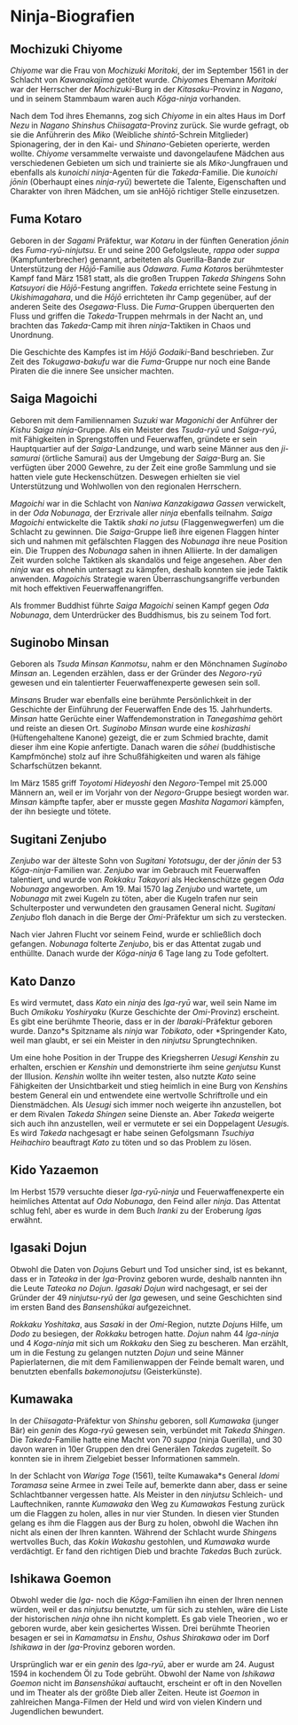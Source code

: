 # Ninja-Biografien

## Mochizuki Chiyome

*Chiyome* war die Frau von *Mochizuki Moritoki*, der im September 1561 in der Schlacht von *Kawanakajima* getötet wurde. *Chiyome*s Ehemann *Moritoki* war der Herrscher der *Mochizuki*-Burg in der *Kitasaku*-Provinz in *Nagano*, und in seinem Stammbaum waren auch *Kōga-ninja* vorhanden.

Nach dem Tod ihres Ehemanns, zog sich *Chiyome* in ein altes Haus im Dorf *Nezu* in *Nagano Shinshu*s *Chiisagata*-Provinz zurück. Sie wurde gefragt, ob sie die Anführerin des *Miko* (Weibliche *shintō*-Schrein Mitglieder) Spionagering, der in den Kai- und *Shinano*-Gebieten operierte, werden wollte. *Chiyome* versammelte verwaiste und davongelaufene Mädchen aus verschiedenen Gebieten um sich und trainierte sie als *Miko*-Jungfrauen und ebenfalls als *kunoichi* *ninja*-Agenten für die *Takeda*-Familie. Die *kunoichi* *jōnin* (Oberhaupt eines *ninja-ryū*) bewertete die Talente, Eigenschaften und Charakter von ihren Mädchen, um sie anHōjō richtiger Stelle einzusetzen.


## Fuma Kotaro

Geboren in der *Sagami* Präfektur, war *Kotaru* in der fünften Generation *jōnin* des *Fuma-ryū-ninjutsu*. Er und seine 200 Gefolgsleute, *rappa* oder *suppa* (Kampfunterbrecher) genannt, arbeiteten als Guerilla-Bande zur Unterstützung der *Hōjō*-Familie aus *Odawara*. *Fuma Kotaro*s berühmtester Kampf fand März 1581 statt, als die großen Truppen *Takeda Shingen*s Sohn *Katsuyori* die *Hōjō*-Festung angriffen. *Takeda* errichtete seine Festung in *Ukishimagahara*, und die *Hōjō* errichteten ihr Camp gegenüber, auf der anderen Seite des *Osegawa*-Fluss. Die *Fuma*-Gruppen überquerten den Fluss und griffen die *Takeda*-Truppen mehrmals in der Nacht an, und brachten das *Takeda*-Camp mit ihren *ninja*-Taktiken in Chaos und Unordnung.

Die Geschichte des Kampfes ist im *Hōjō* *Godaiki*-Band beschrieben. Zur Zeit des *Tokugawa-bakufu* war die *Fuma*-Gruppe nur noch eine Bande Piraten die die innere See unsicher machten.


## Saiga Magoichi

Geboren mit dem Familiennamen *Suzuki* war *Magonichi* der Anführer der *Kishu Saiga* *ninja*-Gruppe. Als ein Meister des *Tsuda-ryū* und *Saiga-ryū*, mit Fähigkeiten in Sprengstoffen und Feuerwaffen, gründete er sein Hauptquartier auf der *Saiga*-Landzunge, und warb seine Männer aus den *ji-samurai* (örtliche Samurai) aus der Umgebung der *Saiga*-Burg an. Sie verfügten über 2000 Gewehre, zu der Zeit eine große Sammlung und sie hatten viele gute Heckenschützen. Deswegen erhielten sie viel Unterstützung und Wohlwollen von den regionalen Herrschern.

*Magoichi* war in die Schlacht von *Naniwa Kanzakigawa Gassen* verwickelt, in der *Oda Nobunaga*, der Erzrivale aller *ninja* ebenfalls teilnahm. *Saiga Magoichi* entwickelte die Taktik *shaki no jutsu* (Flaggenwegwerfen) um die Schlacht zu gewinnen. Die *Saiga*-Gruppe ließ ihre eigenen Flaggen hinter sich und nahmen mit gefälschten Flaggen des *Nobunaga* ihre neue Position ein. Die Truppen des *Nobunaga* sahen in ihnen Alliierte. In der damaligen Zeit wurden solche Taktiken als skandalös und feige angesehen. Aber den *ninja* war es ohnehin untersagt zu kämpfen, deshalb konnten sie jede Taktik anwenden. *Magoichi*s Strategie waren Überraschungsangriffe verbunden mit hoch effektiven Feuerwaffenangriffen.

Als frommer Buddhist führte *Saiga Magoichi* seinen Kampf gegen *Oda Nobunaga*, dem Unterdrücker des Buddhismus, bis zu seinem Tod fort.


## Suginobo Minsan

Geboren als *Tsuda Minsan Kanmotsu*, nahm er den Mönchnamen *Suginobo Minsan* an. Legenden erzählen, dass er der Gründer des *Negoro-ryū* gewesen und ein talentierter Feuerwaffenexperte gewesen sein soll.

*Minsan*s Bruder war ebenfalls eine berühmte Persönlichkeit in der Geschichte der Einführung der Feuerwaffen Ende des 15. Jahrhunderts. *Minsan* hatte Gerüchte einer Waffendemonstration in *Tanegashima* gehört und reiste an diesen Ort. *Suginobo Minsan* wurde eine *koshizashi* (Hüftengehaltene Kanone) gezeigt, die er zum Schmied brachte, damit dieser ihm eine Kopie anfertigte. Danach waren die *sōhei* (buddhistische Kampfmönche) stolz auf ihre Schußfähigkeiten und waren als fähige Scharfschützen bekannt.

Im März 1585 griff *Toyotomi Hideyoshi* den *Negoro*-Tempel mit 25.000 Männern an, weil er im Vorjahr von der *Negoro*-Gruppe besiegt worden war. *Minsan* kämpfte tapfer, aber er musste gegen *Mashita Nagamori* kämpfen, der ihn besiegte und tötete.


## Sugitani Zenjubo

*Zenjubo* war der älteste Sohn von *Sugitani Yototsugu*, der der *jōnin* der 53 *Kōga-ninja*-Familien war. *Zenjubo* war im Gebrauch mit Feuerwaffen talentiert, und wurde von *Rokkaku Takayori* als Heckenschütze gegen *Oda Nobunaga* angeworben. Am 19. Mai 1570 lag *Zenjubo* und wartete, um *Nobunaga* mit zwei Kugeln zu töten, aber die Kugeln trafen nur sein Schulterposter und verwundeten den grausamen General nicht. *Sugitani Zenjubo* floh danach in die Berge der *Omi*-Präfektur um sich zu verstecken.

Nach vier Jahren Flucht vor seinem Feind, wurde er schließlich doch gefangen. *Nobunaga* folterte *Zenjubo*, bis er das Attentat zugab und enthüllte. Danach wurde der *Kōga-ninja* 6 Tage lang zu Tode gefoltert.


## Kato Danzo

Es wird vermutet, dass *Kato* ein *ninja* des *Iga-ryū* war, weil sein Name im Buch *Omikoku Yoshiryaku* (Kurze Geschichte der *Omi*-Provinz) erscheint. Es gibt eine berühmte Theorie, dass er in der *Ibaraki*-Präfektur geboren wurde. Danzo*s Spitzname als *ninja* war *Tobikato*, oder *Springender Kato, weil man glaubt, er sei ein Meister in den *ninjutsu* Sprungtechniken.

Um eine hohe Position in der Truppe des Kriegsherren *Uesugi Kenshin* zu erhalten, erschien er *Kenshin* und demonstrierte ihm seine *genjutsu* Kunst der Illusion. *Kenshin* wollte ihn weiter testen, also nutzte *Kato* seine Fähigkeiten der Unsichtbarkeit und stieg heimlich in eine Burg von *Kenshin*s bestem General ein und entwendete eine wertvolle Schriftrolle und ein Dienstmädchen. Als *Uesugi* sich immer noch weigerte ihn anzustellen, bot er dem Rivalen *Takeda Shingen* seine Dienste an. Aber *Takeda* weigerte sich auch ihn anzustellen, weil er vermutete er sei ein Doppelagent *Uesugi*s. Es wird *Takeda* nachgesagt er habe seinen Gefolgsmann *Tsuchiya Heihachiro* beauftragt *Kato* zu töten und so das Problem zu lösen.


## Kido Yazaemon

Im Herbst 1579 versuchte dieser *Iga-ryū-ninja* und Feuerwaffenexperte ein heimliches Attentat auf *Oda Nobunaga*, den Feind aller *ninja*. Das Attentat schlug fehl, aber es wurde in dem Buch *Iranki* zu der Eroberung *Iga*s erwähnt.


## Igasaki Dojun

Obwohl die Daten von *Dojun*s Geburt und Tod unsicher sind, ist es bekannt, dass er in *Tateoka* in der *Iga*-Provinz geboren wurde, deshalb nannten ihn die Leute *Tateoka no Dojun*. *Igasaki Dojun* wird nachgesagt, er sei der Gründer der 49 *ninjutsu-ryū* der *Iga* gewesen, und seine Geschichten sind im ersten Band des *Bansenshūkai* aufgezeichnet.

*Rokkaku Yoshitaka*, aus *Sasaki* in der *Omi*-Region, nutzte *Dojun*s Hilfe, um *Dodo* zu besiegen, der *Rokkaku* betrogen hatte. *Dojun* nahm 44 *Iga-ninja* und 4 *Koga-ninja* mit sich um *Rokkaku* den Sieg zu bescheren. Man erzählt, um in die Festung zu gelangen nutzten *Dojun* und seine Männer Papierlaternen, die mit dem Familienwappen der Feinde bemalt waren, und benutzten ebenfalls *bakemonojutsu* (Geisterkünste).


## Kumawaka

In der *Chiisagata*-Präfektur von *Shinshu* geboren, soll *Kumawaka* (junger Bär) ein *genin* des *Koga-ryū* gewesen sein, verbündet mit *Takeda Shingen*. Die *Takeda*-Familie hatte eine Macht von 70 *suppa* (ninja Guerilla), und 30 davon waren in 10er Gruppen den drei Generälen *Takeda*s zugeteilt. So konnten sie in ihrem Zielgebiet besser Informationen sammeln.

In der Schlacht von *Wariga Toge* (1561), teilte Kumawaka*s General *Idomi Toramasa* seine Armee in zwei Teile auf, bemerkte dann aber, dass er seine Schlachtbanner vergessen hatte. Als Meister in den *ninjutsu* Schleich- und Lauftechniken, rannte *Kumawaka* den Weg zu *Kumawaka*s Festung zurück um die Flaggen zu holen, alles in nur vier Stunden. In diesen vier Stunden gelang es ihm die Flaggen aus der Burg zu holen, obwohl die Wachen ihn nicht als einen der Ihren kannten. Während der Schlacht wurde *Shingen*s wertvolles Buch, das *Kokin Wakashu* gestohlen, und *Kumawaka* wurde verdächtigt. Er fand den richtigen Dieb und brachte *Takeda*s Buch zurück.


## Ishikawa Goemon

Obwohl weder die *Iga*- noch die *Kōga*-Familien ihn einen der Ihren nennen würden, weil er das *ninjutsu* benutzte, um für sich zu stehlen, wäre die Liste der historischen *ninja* ohne ihn nicht komplett. Es gab viele Theorien , wo er geboren wurde, aber kein gesichertes Wissen. Drei berühmte Theorien besagen er sei in *Kamamatsu* in *Enshu*, *Oshus Shirakawa* oder im Dorf *Ishikawa* in der *Iga*-Provinz geboren worden.

Ursprünglich war er ein *genin* des *Iga-ryū*, aber er wurde am 24. August 1594 in kochendem Öl zu Tode gebrüht. Obwohl der Name von *Ishikawa Goemon* nicht im *Bansenshūkai* auftaucht, erscheint er oft in den Novellen und im Theater als der größte Dieb aller Zeiten. Heute ist *Goemon* in zahlreichen Manga-Filmen der Held und wird von vielen Kindern und Jugendlichen bewundert.
